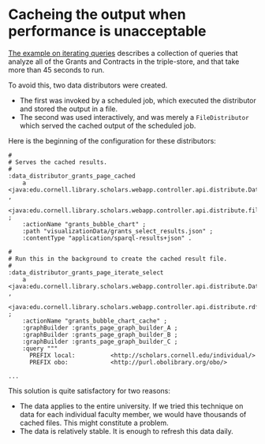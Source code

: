 # Cacheing the output when performance is unacceptable

[The example on iterating queries](./example_iteratedQueries.html) describes
a collection of queries that analyze all of the Grants and Contracts in the triple-store, and that take
more than 45 seconds to run.

To avoid this, two data distributors were created. 

* The first was invoked by a scheduled job, which executed the distributor and stored the output in a file. 
* The second was used interactively, and was merely a `FileDistributor` which served the cached output of the scheduled job.

Here is the beginning of the configuration for these distributors:

```
# 
# Serves the cached results.
#
:data_distributor_grants_page_cached
    a   <java:edu.cornell.library.scholars.webapp.controller.api.distribute.DataDistributor> ,
        <java:edu.cornell.library.scholars.webapp.controller.api.distribute.file.FileDistributor> ;
    :actionName "grants_bubble_chart" ;
    :path "visualizationData/grants_select_results.json" ;
    :contentType "application/sparql-results+json" .

#
# Run this in the background to create the cached result file.
#
:data_distributor_grants_page_iterate_select
    a   <java:edu.cornell.library.scholars.webapp.controller.api.distribute.DataDistributor> ,
        <java:edu.cornell.library.scholars.webapp.controller.api.distribute.rdf.SelectFromGraphDistributor> ;
    :actionName "grants_bubble_chart_cache" ;
    :graphBuilder :grants_page_graph_builder_A ;
    :graphBuilder :grants_page_graph_builder_B ;
    :graphBuilder :grants_page_graph_builder_C ;
    :query """
      PREFIX local:          <http://scholars.cornell.edu/individual/>
      PREFIX obo:            <http://purl.obolibrary.org/obo/>
      
...

```

This solution is quite satisfactory for two reasons:

* The data applies to the entire university. If we tried this technique on data for each individual faculty member, we would have thousands of cached files. This might constitute a problem.
* The data is relatively stable. It is enough to refresh this data daily.